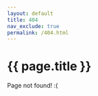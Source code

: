 ```yaml
---
layout: default
title: 404
nav_exclude: true
permalink: /404.html
---
```


# {{ page.title }}

Page not found! :(
